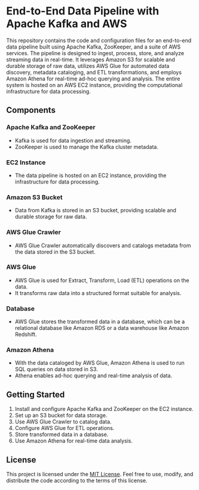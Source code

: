 # End-to-End Data Pipeline with Apache Kafka and AWS

This repository contains the code and configuration files for an end-to-end data pipeline built using Apache Kafka, ZooKeeper, and a suite of AWS services. The pipeline is designed to ingest, process, store, and analyze streaming data in real-time. It leverages Amazon S3 for scalable and durable storage of raw data, utilizes AWS Glue for automated data discovery, metadata cataloging, and ETL transformations, and employs Amazon Athena for real-time ad-hoc querying and analysis. The entire system is hosted on an AWS EC2 instance, providing the computational infrastructure for data processing.
## Components

### Apache Kafka and ZooKeeper

- Kafka is used for data ingestion and streaming.
- ZooKeeper is used to manage the Kafka cluster metadata.

### EC2 Instance

- The data pipeline is hosted on an EC2 instance, providing the infrastructure for data processing.

### Amazon S3 Bucket

- Data from Kafka is stored in an S3 bucket, providing scalable and durable storage for raw data.

### AWS Glue Crawler

- AWS Glue Crawler automatically discovers and catalogs metadata from the data stored in the S3 bucket.

### AWS Glue

- AWS Glue is used for Extract, Transform, Load (ETL) operations on the data.
- It transforms raw data into a structured format suitable for analysis.

### Database

- AWS Glue stores the transformed data in a database, which can be a relational database like Amazon RDS or a data warehouse like Amazon Redshift.

### Amazon Athena

- With the data cataloged by AWS Glue, Amazon Athena is used to run SQL queries on data stored in S3.
- Athena enables ad-hoc querying and real-time analysis of data.

## Getting Started

1. Install and configure Apache Kafka and ZooKeeper on the EC2 instance.
2. Set up an S3 bucket for data storage.
3. Use AWS Glue Crawler to catalog data.
4. Configure AWS Glue for ETL operations.
5. Store transformed data in a database.
6. Use Amazon Athena for real-time data analysis.


## License

This project is licensed under the [MIT License](LICENSE). Feel free to use, modify, and distribute the code according to the terms of this license.
